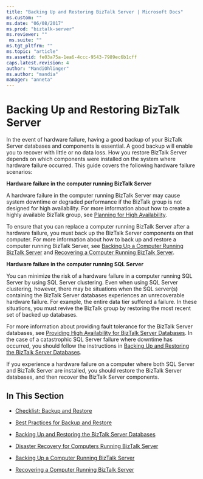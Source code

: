 ```yaml
---
title: "Backing Up and Restoring BizTalk Server | Microsoft Docs"
ms.custom: ""
ms.date: "06/08/2017"
ms.prod: "biztalk-server"
ms.reviewer: ""
 ms.suite: ""
ms.tgt_pltfrm: ""
ms.topic: "article"
ms.assetid: fe03a75a-1ea6-4ccc-9543-7989ec6b1cff
caps.latest.revision: 4
author: "MandiOhlinger"
ms.author: "mandia"
manager: "anneta"
---
```

# Backing Up and Restoring BizTalk Server
In the event of hardware failure, having a good backup of your BizTalk Server databases and components is essential. A good backup will enable you to recover with little or no data loss. How you restore BizTalk Server depends on which components were installed on the system where hardware failure occurred. This guide covers the following hardware failure scenarios:  
  
 **Hardware failure in the computer running BizTalk Server**  
  
 A hardware failure in the computer running BizTalk Server may cause system downtime or degraded performance if the BizTalk group is not designed for high availability. For more information about how to create a highly available BizTalk group, see [Planning for High Availability](../core/planning-for-high-availability3.md).  
  
 To ensure that you can replace a computer running BizTalk Server after a hardware failure, you must back up the BizTalk Server components on that computer. For more information about how to back up and restore a computer running BizTalk Server, see [Backing Up a Computer Running BizTalk Server](../core/backing-up-a-computer-running-biztalk-server.md) and [Recovering a Computer Running BizTalk Server](../core/recovering-a-computer-running-biztalk-server.md).  
  
 **Hardware failure in the computer running SQL Server**  
  
 You can minimize the risk of a hardware failure in a computer running SQL Server by using SQL Server clustering. Even when using SQL Server clustering, however, there may be situations when the SQL server(s) containing the BizTalk Server databases experiences an unrecoverable hardware failure. For example, the entire data tier suffered a failure. In these situations, you must revive the BizTalk group by restoring the most recent set of backed up databases.  
  
 For more information about providing fault tolerance for the BizTalk Server databases, see [Providing High Availability for BizTalk Server Databases](../core/providing-high-availability-for-biztalk-server-databases.md). In the case of a catastrophic SQL Server failure where downtime has occurred, you should follow the instructions in [Backing Up and Restoring the BizTalk Server Databases](../core/backing-up-and-restoring-the-biztalk-server-databases.md).  
  
 If you experience a hardware failure on a computer where both SQL Server and BizTalk Server are installed, you should restore the BizTalk Server databases, and then recover the BizTalk Server components.  
  
## In This Section  
  
-   [Checklist: Backup and Restore](../core/checklist-backup-and-restore.md)  
  
-   [Best Practices for Backup and Restore](../core/best-practices-for-backup-and-restore.md)  
  
-   [Backing Up and Restoring the BizTalk Server Databases](../core/backing-up-and-restoring-the-biztalk-server-databases.md)  
  
-   [Disaster Recovery for Computers Running BizTalk Server](../core/disaster-recovery-for-computers-running-biztalk-server.md)  
  
-   [Backing Up a Computer Running BizTalk Server](../core/backing-up-a-computer-running-biztalk-server.md)  
  
-   [Recovering a Computer Running BizTalk Server](../core/recovering-a-computer-running-biztalk-server.md)